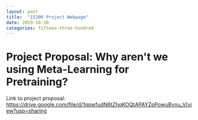 ```yaml
---
layout: post
title:  "15300 Project Webpage"
date: 2019-10-30
categories: fifteen-three-hundred
---
```


# Project Proposal: Why aren't we using Meta-Learning for Pretraining?

Link to project proposal: https://drive.google.com/file/d/1qpwfudN6tZhqKOQtAPAYZpPowuBynu_V/view?usp=sharing

